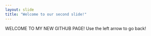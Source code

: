 ```yaml
---
layout: slide
title: "Welcome to our second slide!"
---
```

WELCOME TO MY NEW GITHUB PAGE!
Use the left arrow to go back!

